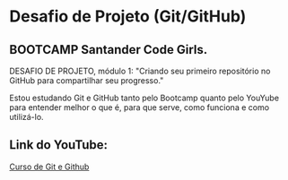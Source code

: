 # Desafio de Projeto (Git/GitHub)

## BOOTCAMP Santander Code Girls.

DESAFIO DE PROJETO, módulo 1:
"Criando seu primeiro repositório no GitHub para compartilhar seu progresso."

Estou estudando Git e GitHub tanto pelo Bootcamp quanto pelo YouYube para entender melhor o que é, para que serve, como funciona e como utilizá-lo.

## Link do YouTube:
[Curso de Git e Github](https://youtube.com/playlist?list=PLHz_AreHm4dm7ZULPAmadvNhH6vk9oNZA)

